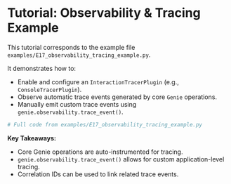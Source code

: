 # Tutorial: Observability & Tracing Example

This tutorial corresponds to the example file `examples/E17_observability_tracing_example.py`.

It demonstrates how to:
- Enable and configure an `InteractionTracerPlugin` (e.g., `ConsoleTracerPlugin`).
- Observe automatic trace events generated by core `Genie` operations.
- Manually emit custom trace events using `genie.observability.trace_event()`.

```python
# Full code from examples/E17_observability_tracing_example.py
```

**Key Takeaways:**
- Core Genie operations are auto-instrumented for tracing.
- `genie.observability.trace_event()` allows for custom application-level tracing.
- Correlation IDs can be used to link related trace events.
